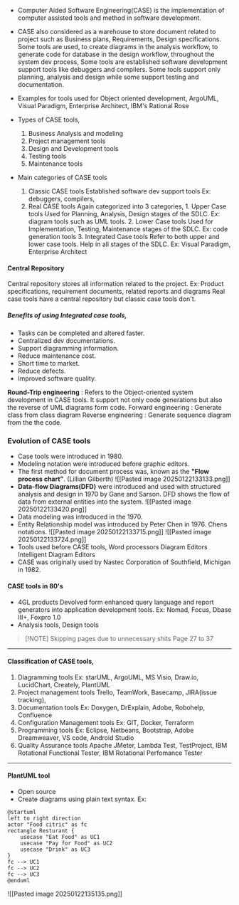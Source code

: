 - Computer Aided Software Engineering(CASE) is the implementation of computer assisted tools and method in software development. 
- CASE also considered as a warehouse to store document related to project such as Business plans, Requirements, Design specifications.
Some tools are used,
	to create diagrams in the analysis workflow,
	to generate code for database in the design workflow,
	throughout the system dev process,
Some tools are established software development support tools like debuggers and compilers. 
Some tools support only planning, analysis and design while some support testing and documentation.

- Examples for tools used for Object oriented development,
	ArgoUML, Visual Paradigm, Enterprise Architect, IBM's Rational Rose
- Types of CASE tools, 
	1. Business Analysis and modeling 
	2. Project management tools
	3. Design and Development tools
	4. Testing tools
	5. Maintenance tools

- Main categories of CASE tools
	1. Classic CASE tools
		Established software dev support tools
		Ex: debuggers, compilers, 
	2. Real CASE tools
		Again categorized into 3 categories,
			1. Upper Case tools
				Used for Planning, Analysis, Design stages of the SDLC.
				Ex: diagram tools such as UML tools.
			2. Lower Case tools
				Used for Implementation, Testing, Maintenance stages of the SDLC.
				Ex: code generation tools
			3. Integrated Case tools
				Refer to both upper and lower case tools. Help in all stages of the SDLC.
				Ex: Visual Paradigm, Enterprise Architect
#### Central Repository
Central repository stores all information related to the project. 
Ex: Product specifications, requirement documents, related reports and diagrams
Real case tools have a central repository but classic case tools don't.

##### Benefits of using Integrated case tools, 
- Tasks can be completed and altered faster. 
- Centralized dev documentations. 
- Support diagramming information.
- Reduce maintenance cost. 
- Short time to market. 
- Reduce defects. 
- Improved software quality.

**Round-Trip engineering** : Refers to the Object-oriented system development in CASE tools. It support not only code generations but also the reverse of UML diagrams form code. 
	Forward engineering : Generate class from class diagram
	Reverse engineering : Generate sequence diagram from the the code.
### Evolution of CASE tools
- Case tools were introduced in 1980. 
- Modeling notation were introduced before graphic editors.
- The first method for document process was, known as the **"Flow process chart"**. 
	(Lillian Gilberth)
	![[Pasted image 20250122133133.png]]
- **Data-flow Diagrams(DFD)** were introduced and used with structured analysis and design in 1970 by Gane and Sarson.
	DFD shows the flow of data from external entities into the system. 
	![[Pasted image 20250122133420.png]]
- Data modeling was introduced in the 1970. 
- Entity Relationship model was introduced by Peter Chen in 1976. 
	Chens notations.
	![[Pasted image 20250122133715.png]]
	![[Pasted image 20250122133724.png]]
- Tools used before CASE tools,
	Word processors
	Diagram Editors
	Intelligent Diagram Editors
- CASE was originally used by Nastec Corporation of Southfield, Michigan in 1982.
#### CASE tools in 80's 
- 4GL products
	Devolved form enhanced query language and report generators into application development tools.
	Ex: Nomad, Focus, Dbase III+, Foxpro 1.0
- Analysis tools, Design tools

> [!NOTE] Skipping pages due to unnecessary shits
> Page 27 to 37 

*****

#### Classification of CASE tools,
1. Diagramming tools 
	Ex: starUML, ArgoUML, MS Visio, Draw.io, LucidChart, Creately, PlantUML
2. Project management tools
	Trello, TeamWork, Basecamp, JIRA(issue tracking), 
3. Documentation tools
	Ex: Doxygen, DrExplain, Adobe, Robohelp, Confluence
4. Configuration Management tools
	Ex: GIT, Docker, Terraform
5. Programming tools
	Ex: Eclipse, Netbeans, Bootstrap, Adobe Dreamweaver, VS code, Android Studio
6. Quality Assurance tools
	Apache JMeter, Lambda Test, TestProject, IBM Rotational Functional Tester, IBM Rotational Perfomance Tester

****
#### PlantUML  tool
- Open source
- Create diagrams using plain text syntax. 
Ex: 
```uml
@startuml
left to right direction
actor "Food citric" as fc
rectangle Resturant {
	usecase "Eat Food" as UC1
	usecase "Pay for Food" as UC2
	usecase "Drink" as UC3
}
fc --> UC1
fc --> UC2
fc --> UC3
@enduml
```
![[Pasted image 20250122135135.png]]

